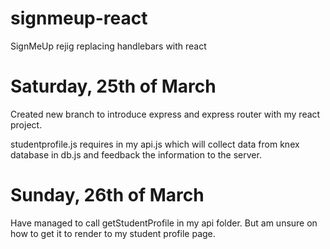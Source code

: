 # signmeup-react
SignMeUp rejig replacing handlebars with react

# Saturday, 25th of March
Created new branch to introduce express and express router with my react project.

studentprofile.js requires in my api.js which will collect data from knex database in db.js and feedback the information to the server.

# Sunday, 26th of March
Have managed to call getStudentProfile in my api folder. But am unsure on how to get it to render to my student profile page.
